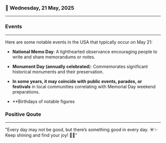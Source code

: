 ### 📅 Wednesday, 21 May, 2025
------
### Events
------
Here are some notable events in the USA that typically occur on May 21:

- **National Memo Day**: A lighthearted observance encouraging people to write and share memorandums or notes.
  
- **Monument Day (annually celebrated**): Commemorates significant historical monuments and their preservation.
  
- **In some years, it may coincide with public events, parades, or festivals** in local communities correlating with Memorial Day weekend preparations.

- **Birthdays of notable figures
### Positive Qoute
------
"Every day may not be good, but there’s something good in every day. ☀️✨ Keep shining and find your joy! 🌈💖"
